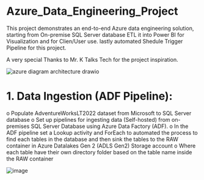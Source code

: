 # Azure_Data_Engineering_Project

This project demonstrates an end-to-end Azure data engineering solution, starting from  On-premise SQL Server database ETL it into Power BI for Visualization and for Clien/User use. lastly automated  Shedule Trigger Pipeline for this project.


A very special Thanks to Mr. K Talks Tech  for the project inspiration.

![azure diagram architecture drawio](https://github.com/zuhailight/Azure_Data_Engineering_Project/assets/102891795/e1922672-d439-46d2-8690-ef4b628ce2d7)

# 1.	Data Ingestion (ADF Pipeline):

o	Populate AdventureWorksLT2022 dataset from Microsoft to SQL Server database
o	Set up pipelines for ingesting data (Self-hosted) from on-premises SQL Server Database using Azure Data Factory (ADF).
o	In the ADF pipeline set a Lookup activity and ForEach to automated the process to find each tables in the database and then sink the tables to the RAW container in Azure Datalakes Gen 2 (ADLS Gen2) Storage account
o	Where each table have their own directory folder based on the table name inside the RAW container

![image](https://github.com/zuhailight/Azure_Data_Engineering_Project/assets/102891795/1594b8af-044e-4627-80d5-cb9d0b49b494)
